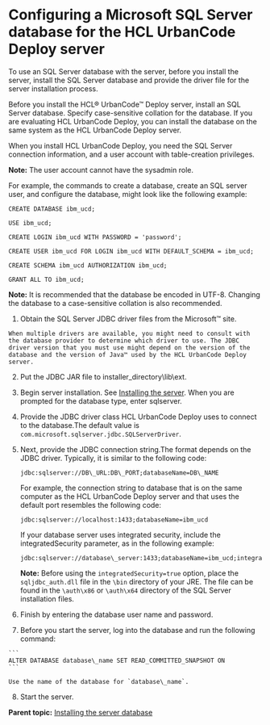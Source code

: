 # Configuring a Microsoft SQL Server database for the HCL UrbanCode Deploy server

To use an SQL Server database with the server, before you install the server, install the SQL Server database and provide the driver file for the server installation process.

Before you install the HCL® UrbanCode™ Deploy server, install an SQL Server database. Specify case-sensitive collation for the database. If you are evaluating HCL UrbanCode Deploy, you can install the database on the same system as the HCL UrbanCode Deploy server.

When you install HCL UrbanCode Deploy, you need the SQL Server connection information, and a user account with table-creation privileges.

**Note:** The user account cannot have the sysadmin role.

For example, the commands to create a database, create an SQL server user, and configure the database, might look like the following example:

```
CREATE DATABASE ibm_ucd;

USE ibm_ucd;

CREATE LOGIN ibm_ucd WITH PASSWORD = 'password';

CREATE USER ibm_ucd FOR LOGIN ibm_ucd WITH DEFAULT_SCHEMA = ibm_ucd;

CREATE SCHEMA ibm_ucd AUTHORIZATION ibm_ucd;

GRANT ALL TO ibm_ucd;
```

**Note:** It is recommended that the database be encoded in UTF-8. Changing the database to a case-sensitive collation is also recommended.

1.   Obtain the SQL Server JDBC driver files from the Microsoft™ site. 

    When multiple drivers are available, you might need to consult with the database provider to determine which driver to use. The JDBC driver version that you must use might depend on the version of the database and the version of Java™ used by the HCL UrbanCode Deploy server.

2.   Put the JDBC JAR file to installer\_directory\\lib\\ext. 
3.   Begin server installation. See [Installing the server](serverInstall.md). When you are prompted for the database type, enter sqlserver. 
4.  Provide the JDBC driver class HCL UrbanCode Deploy uses to connect to the database.The default value is `com.microsoft.sqlserver.jdbc.SQLServerDriver`.
5.  Next, provide the JDBC connection string.The format depends on the JDBC driver. Typically, it is similar to the following code:

    ```
    jdbc:sqlserver://DB\_URL:DB\_PORT;databaseName=DB\_NAME
    ```

     For example, the connection string to database that is on the same computer as the HCL UrbanCode Deploy server and that uses the default port resembles the following code:

    ```
    jdbc:sqlserver://localhost:1433;databaseName=ibm_ucd
    ```

    If your database server uses integrated security, include the integratedSecurity parameter, as in the following example:

    ```
    jdbc:sqlserver://database\_server:1433;databaseName=ibm_ucd;integratedSecurity=true;
    ```

    **Note:** Before using the `integratedSecurity=true` option, place the `sqljdbc_auth.dll` file in the `\bin` directory of your JRE. The file can be found in the `\auth\x86` or `\auth\x64` directory of the SQL Server installation files.

6.  Finish by entering the database user name and password. 
7.   Before you start the server, log into the database and run the following command: 

    ```
    ALTER DATABASE database\_name SET READ_COMMITTED_SNAPSHOT ON
    ```

    Use the name of the database for `database\_name`.

8.   Start the server. 

**Parent topic:** [Installing the server database](../../com.udeploy.install.doc/topics/DBinstall.md)

